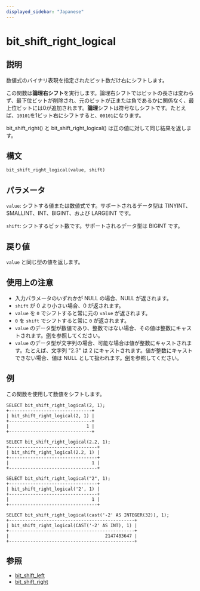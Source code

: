 ```yaml
---
displayed_sidebar: "Japanese"
---
```


# bit_shift_right_logical

## 説明

数値式のバイナリ表現を指定されたビット数だけ右にシフトします。

この関数は**論理右シフト**を実行します。論理右シフトではビットの長さは変わらず、最下位ビットが削除され、元のビットが正または負であるかに関係なく、最上位ビットには0が追加されます。**論理**シフトは符号なしシフトです。たとえば、`10101`を1ビット右にシフトすると、`00101`になります。

bit_shift_right() と bit_shift_right_logical() は正の値に対して同じ結果を返します。

## 構文

```Haskell
bit_shift_right_logical(value, shift)
```

## パラメータ

`value`: シフトする値または数値式です。サポートされるデータ型は TINYINT、SMALLINT、INT、BIGINT、および LARGEINT です。

`shift`: シフトするビット数です。サポートされるデータ型は BIGINT です。

## 戻り値

`value` と同じ型の値を返します。

## 使用上の注意

- 入力パラメータのいずれかが NULL の場合、NULL が返されます。
- `shift` が 0 より小さい場合、0 が返されます。
- `value` を `0` でシフトすると常に元の `value` が返されます。
- `0` を `shift` でシフトすると常に `0` が返されます。
- `value` のデータ型が数値であり、整数ではない場合、その値は整数にキャストされます。[例](#examples)を参照してください。
- `value` のデータ型が文字列の場合、可能な場合は値が整数にキャストされます。たとえば、文字列 "2.3" は 2 にキャストされます。値が整数にキャストできない場合、値は NULL として扱われます。[例](#examples)を参照してください。

## 例

この関数を使用して数値をシフトします。

```Plain
SELECT bit_shift_right_logical(2, 1);
+-------------------------------+
| bit_shift_right_logical(2, 1) |
+-------------------------------+
|                             1 |
+-------------------------------+

SELECT bit_shift_right_logical(2.2, 1);
+---------------------------------+
| bit_shift_right_logical(2.2, 1) |
+---------------------------------+
|                               1 |
+---------------------------------+

SELECT bit_shift_right_logical("2", 1);
+---------------------------------+
| bit_shift_right_logical('2', 1) |
+---------------------------------+
|                               1 |
+---------------------------------+

SELECT bit_shift_right_logical(cast('-2' AS INTEGER(32)), 1);
+-----------------------------------------------+
| bit_shift_right_logical(CAST('-2' AS INT), 1) |
+-----------------------------------------------+
|                                    2147483647 |
+-----------------------------------------------+
```

## 参照

- [bit_shift_left](bit_shift_left.md)
- [bit_shift_right](bit_shift_right.md)
